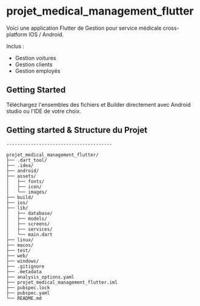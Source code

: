 # projet_medical_management_flutter

Voici une application Flutter de Gestion pour service médicale cross-platform IOS / Android.

Inclus :

- Gestion voitures
- Gestion clients
- Gestion employés

## Getting Started

Téléchargez l'ensembles des fichiers et Builder directement avec Android studio ou l'IDE de votre choix.

## Getting started & Structure du Projet

```shell
---------------------------------------

projet_medical_management_flutter/
├── .dart_tool/
├── .idea/
├── android/
├── assets/
│   ├── fonts/
│   ├── icon/
│   └── images/
├── build/
├── ios/
├── lib/
│   ├── database/
│   ├── models/
│   ├── screens/
│   ├── services/
│   └── main.dart
├── linux/
├── macos/
├── test/
├── web/
├── windows/
├── .gitignore
├── .metadata
├── analysis_options.yaml
├── projet_medical_management_flutter.iml
├── pubspec.lock
├── pubspec.yaml
└── README.md

